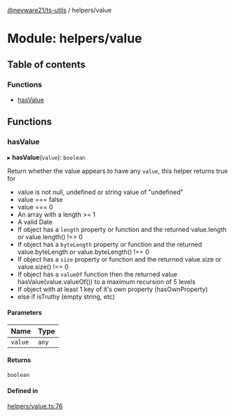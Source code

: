[@nevware21/ts-utils](../README.md) / helpers/value

# Module: helpers/value

## Table of contents

### Functions

- [hasValue](helpers_value.md#hasvalue)

## Functions

### hasValue

▸ **hasValue**(`value`): `boolean`

Return whether the value appears to have any `value`, this helper returns true for
- value is not null, undefined or string value of "undefined"
- value === false
- value === 0
- An array with a length >= 1
- A valid Date
- If object has a `length` property or function and the returned value.length or value.length() !== 0
- If object has a `byteLength` property or function and the returned value.byteLength or value.byteLength() !== 0
- If object has a `size` property or function and the returned value.size or value.size() !== 0
- If object has a `valueOf` function then the returned value hasValue(value.valueOf()) to a maximum recursion of 5 levels
- If object with at least 1 key of it's own property (hasOwnProperty)
- else if isTruthy (empty string, etc)

#### Parameters

| Name | Type |
| :------ | :------ |
| `value` | `any` |

#### Returns

`boolean`

#### Defined in

[helpers/value.ts:76](https://github.com/nevware21/ts-utils/blob/6c0f84c/ts-utils/src/helpers/value.ts#L76)
